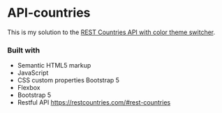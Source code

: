 # API-countries

This is my solution to the [REST Countries API with color theme switcher](https://www.frontendmentor.io/challenges/rest-countries-api-with-color-theme-switcher-5cacc469fec04111f7b848ca). 


### Built with
- Semantic HTML5 markup
- JavaScript
- CSS custom properties Bootstrap 5
- Flexbox
- Bootstrap 5
- Restful API https://restcountries.com/#rest-countries

